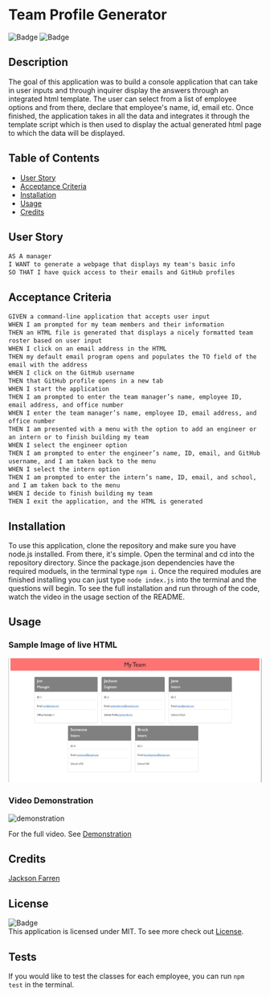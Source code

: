 # Team Profile Generator

![Badge](https://img.shields.io/badge/License-MIT-yellow)
![Badge](https://img.shields.io/github/languages/top/jacksonfarren/team-profile)

## Description
The goal of this application was to build a console application that can take in user inputs and through inquirer display the answers through an integrated html template. The user can select from a list of employee options and from there, declare that employee's name, id, email etc. Once finished, the application takes in all the data and integrates it through the template script which is then used to display the actual generated html page to which the data will be displayed.

## Table of Contents

- [User Story](#user-story)
- [Acceptance Criteria](#acceptance-criteria)
- [Installation](#installation)
- [Usage](#usage)
- [Credits](#credits)

## User Story

```
AS A manager
I WANT to generate a webpage that displays my team's basic info
SO THAT I have quick access to their emails and GitHub profiles
```

## Acceptance Criteria

```
GIVEN a command-line application that accepts user input
WHEN I am prompted for my team members and their information
THEN an HTML file is generated that displays a nicely formatted team roster based on user input
WHEN I click on an email address in the HTML
THEN my default email program opens and populates the TO field of the email with the address
WHEN I click on the GitHub username
THEN that GitHub profile opens in a new tab
WHEN I start the application
THEN I am prompted to enter the team manager’s name, employee ID, email address, and office number
WHEN I enter the team manager’s name, employee ID, email address, and office number
THEN I am presented with a menu with the option to add an engineer or an intern or to finish building my team
WHEN I select the engineer option
THEN I am prompted to enter the engineer’s name, ID, email, and GitHub username, and I am taken back to the menu
WHEN I select the intern option
THEN I am prompted to enter the intern’s name, ID, email, and school, and I am taken back to the menu
WHEN I decide to finish building my team
THEN I exit the application, and the HTML is generated
```

## Installation

To use this application, clone the repository and make sure you have node.js installed. From there, it's simple. Open the terminal and cd into the repository directory. Since the package.json dependencies have the required moduels, in the terminal type `npm i`. Once the required modules are finished installing you can just type `node index.js` into the terminal and the questions will begin. To see the full installation and run through of the code, watch the video in the usage section of the README.

## Usage

### Sample Image of live HTML
![Sample](/assets/sample.jpg)

### Video Demonstration

![demonstration](/assets/demonstration.gif)

For the full video. See [Demonstration](https://youtu.be/YvmLyR0MgOA)

## Credits 

[Jackson Farren](https://github.com/jacksonfarren)

## License

![Badge](https://img.shields.io/badge/License-MIT-yellow) </br>
This application is licensed under MIT. To see more check out
[License](/LICENSE).

## Tests

If you would like to test the classes for each employee, you can run `npm test` in the terminal.
